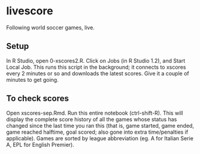 
<!-- README.md is generated from README.Rmd. Please edit that file -->

# livescore

Following world soccer games, live.

## Setup

In R Studio, open 0-xscores2.R. Click on Jobs (in R Studio 1.2), and
Start Local Job. This runs this script in the background; it connects to
xscores every 2 minutes or so and downloads the latest scores. Give it a
couple of minutes to get going.

## To check scores

Open xscores-sep.Rmd. Run this entire notebook (ctrl-shift-R). This will
display the complete score history of all the games whose status has
changed since the last time you ran this (that is, game started, game
ended, game reached halftime, goal scored; also gone into extra
time/penalties if applicable). Games are sorted by league abbreviation
(eg. A for Italian Serie A, EPL for English Premier).
